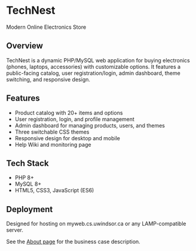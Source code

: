 # TechNest

Modern Online Electronics Store

## Overview
TechNest is a dynamic PHP/MySQL web application for buying electronics (phones, laptops, accessories) with customizable options. It features a public-facing catalog, user registration/login, admin dashboard, theme switching, and responsive design.

## Features
- Product catalog with 20+ items and options
- User registration, login, and profile management
- Admin dashboard for managing products, users, and themes
- Three switchable CSS themes
- Responsive design for desktop and mobile
- Help Wiki and monitoring page

## Tech Stack
- PHP 8+
- MySQL 8+
- HTML5, CSS3, JavaScript (ES6)

## Deployment
Designed for hosting on myweb.cs.uwindsor.ca or any LAMP-compatible server.

See the [About page](about.php) for the business case description. 